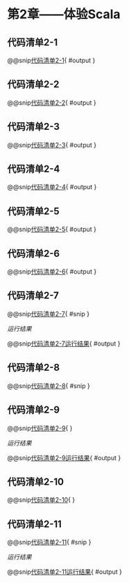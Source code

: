 # 第2章——体验Scala

## 代码清单2-1

@@snip[代码清单2-1](../../main/scala/chapter2/shoutput/RunREPL.output){ #output }

## 代码清单2-2

@@snip[代码清单2-2](../../main/scala/chapter2/shoutput/RunREPL1.output){ #output }

## 代码清单2-3

@@snip[代码清单2-3](../../main/scala/chapter2/shoutput/RunREPL2.output){ #output }

## 代码清单2-4

@@snip[代码清单2-4](../../main/scala/chapter2/shoutput/RunREPL3.output){ #output }

## 代码清单2-5

@@snip[代码清单2-5](../../main/scala/chapter2/shoutput/RunREPL4.output){ #output }

## 代码清单2-6

@@snip[代码清单2-6](../../main/scala/chapter2/shoutput/RunREPL5.output){ #output }

## 代码清单2-7

@@snip[代码清单2-7](../../main/scala/chapter2/HelloWorld.scala){ #snip }

*运行结果*

@@snip[代码清单2-7运行结果](../../main/scala/chapter2/shoutput/RunHelloWorld.output){ #output }

## 代码清单2-8

@@snip[代码清单2-8](../../main/scala/chapter2/HelloWorld.scala){ #snip }

## 代码清单2-9

@@snip[代码清单2-9](../../main/scala/chapter2/hello.sh){ }

*运行结果*

@@snip[代码清单2-9运行结果](../../main/scala/chapter2/shoutput/RunHello.output){ #output }

## 代码清单2-10

@@snip[代码清单2-10](../../main/scala/chapter2/RunScala.bat){ }

## 代码清单2-11

@@snip[代码清单2-11](../../main/scala/chapter2/Sample.scala){ #snip }

*运行结果*

@@snip[代码清单2-11运行结果](../../main/scala/chapter2/shoutput/RunSample.output){ #output }

